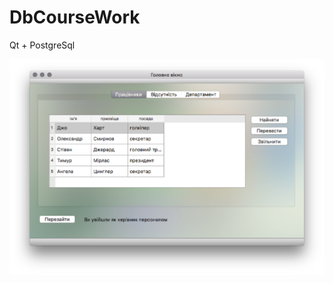 # DbCourseWork
Qt + PostgreSql

![alt text](https://raw.githubusercontent.com/GupCa/DbCourseWork/master/MainWindow.png)
